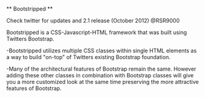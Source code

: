 ** Bootstripped **

Check twitter for updates and 2.1 release (October 2012)
@RSR9000

Bootstripped is a CSS-Javascript-HTML framework that was built using Twitters Bootstrap.

-Bootstripped utilizes multiple CSS classes within single HTML elements as a way to build "on-top" of Twitters existing Bootstrap foundation. 

-Many of the architectural features of Bootstrap remain the same. However adding these other classes in combination with Bootstrap classes will give you a more customized look at the same 
time preserving the more attractive features of Bootstrap.